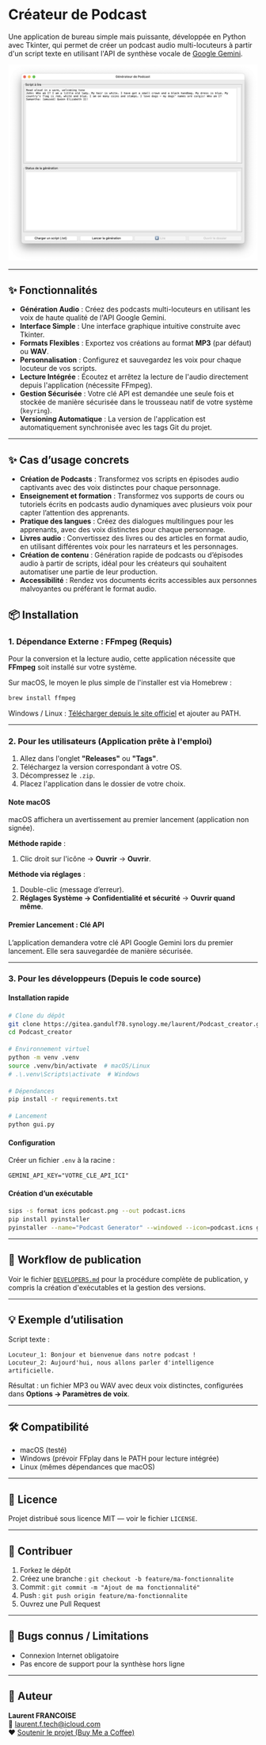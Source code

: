 # Créateur de Podcast

Une application de bureau simple mais puissante, développée en Python avec Tkinter, qui permet de créer un podcast audio multi-locuteurs à partir d'un script texte en utilisant l'API de synthèse vocale de [Google Gemini](https://ai.google.dev/).

![Capture d'écran de l'application](podcast_creator_screenshot.png)

---

## ✨ Fonctionnalités

- **Génération Audio** : Créez des podcasts multi-locuteurs en utilisant les voix de haute qualité de l'API Google Gemini.
- **Interface Simple** : Une interface graphique intuitive construite avec Tkinter.
- **Formats Flexibles** : Exportez vos créations au format **MP3** (par défaut) ou **WAV**.
- **Personnalisation** : Configurez et sauvegardez les voix pour chaque locuteur de vos scripts.
- **Lecture Intégrée** : Écoutez et arrêtez la lecture de l'audio directement depuis l'application (nécessite FFmpeg).
- **Gestion Sécurisée** : Votre clé API est demandée une seule fois et stockée de manière sécurisée dans le trousseau natif de votre système (`keyring`).
- **Versioning Automatique** : La version de l'application est automatiquement synchronisée avec les tags Git du projet.

---

## ✨ Cas d’usage concrets
- **Création de Podcasts** : Transformez vos scripts en épisodes audio captivants avec des voix distinctes pour chaque personnage.
- **Enseignement et formation** : Transformez vos supports de cours ou tutoriels écrits en podcasts audio dynamiques avec plusieurs voix pour capter l’attention des apprenants.
- **Pratique des langues** : Créez des dialogues multilingues pour les apprenants, avec des voix distinctes pour chaque personnage.
- **Livres audio** : Convertissez des livres ou des articles en format audio, en utilisant différentes voix pour les narrateurs et les personnages.
- **Création de contenu** : Génération rapide de podcasts ou d’épisodes audio à partir de scripts, idéal pour les créateurs qui souhaitent automatiser une partie de leur production.
- **Accessibilité** : Rendez vos documents écrits accessibles aux personnes malvoyantes ou préférant le format audio.


## 📦 Installation

### 1. Dépendance Externe : FFmpeg (Requis)

Pour la conversion et la lecture audio, cette application nécessite que **FFmpeg** soit installé sur votre système.

Sur macOS, le moyen le plus simple de l'installer est via Homebrew :
```sh
brew install ffmpeg
```
Windows / Linux : [Télécharger depuis le site officiel](https://ffmpeg.org/download.html) et ajouter au PATH.

---

### 2. Pour les utilisateurs (Application prête à l'emploi)

1.  Allez dans l'onglet **"Releases"** ou **"Tags"**.
2.  Téléchargez la version correspondant à votre OS.
3.  Décompressez le `.zip`.
4.  Placez l'application dans le dossier de votre choix.

#### Note macOS

macOS affichera un avertissement au premier lancement (application non signée).  

**Méthode rapide** :
1. Clic droit sur l'icône → **Ouvrir** → **Ouvrir**.

**Méthode via réglages** :
1. Double-clic (message d’erreur).
2. **Réglages Système → Confidentialité et sécurité** → **Ouvrir quand même**.

#### Premier Lancement : Clé API
L’application demandera votre clé API Google Gemini lors du premier lancement. Elle sera sauvegardée de manière sécurisée.

---

### 3. Pour les développeurs (Depuis le code source)

#### Installation rapide
```sh
# Clone du dépôt
git clone https://gitea.gandulf78.synology.me/laurent/Podcast_creator.git
cd Podcast_creator

# Environnement virtuel
python -m venv .venv
source .venv/bin/activate  # macOS/Linux
# .\.venv\Scripts\activate  # Windows

# Dépendances
pip install -r requirements.txt

# Lancement
python gui.py
```

#### Configuration
Créer un fichier `.env` à la racine :
```
GEMINI_API_KEY="VOTRE_CLE_API_ICI"
```

#### Création d’un exécutable
```sh
sips -s format icns podcast.png --out podcast.icns
pip install pyinstaller
pyinstaller --name="Podcast Generator" --windowed --icon=podcast.icns gui.py
```

---

## 🚀 Workflow de publication

Voir le fichier [`DEVELOPERS.md`](DEVELOPERS.md) pour la procédure complète de publication, y compris la création d'exécutables et la gestion des versions.

---

## 💡 Exemple d’utilisation

Script texte :
```
Locuteur_1: Bonjour et bienvenue dans notre podcast !
Locuteur_2: Aujourd'hui, nous allons parler d'intelligence artificielle.
```
Résultat : un fichier MP3 ou WAV avec deux voix distinctes, configurées dans **Options → Paramètres de voix**.

---

## 🛠 Compatibilité

- macOS (testé)
- Windows (prévoir FFplay dans le PATH pour lecture intégrée)
- Linux (mêmes dépendances que macOS)

---

## 📜 Licence

Projet distribué sous licence MIT — voir le fichier `LICENSE`.

---

## 🤝 Contribuer

1. Forkez le dépôt
2. Créez une branche : `git checkout -b feature/ma-fonctionnalite`
3. Commit : `git commit -m "Ajout de ma fonctionnalité"`
4. Push : `git push origin feature/ma-fonctionnalite`
5. Ouvrez une Pull Request

---

## 🐞 Bugs connus / Limitations
- Connexion Internet obligatoire
- Pas encore de support pour la synthèse hors ligne

---

## 👤 Auteur

**Laurent FRANCOISE**  
📧 laurent.f.tech@icloud.com  
❤️ [Soutenir le projet (Buy Me a Coffee)](https://buymeacoffee.com/laurentftech)
